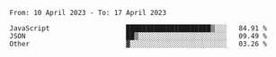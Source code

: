 <!--START_SECTION:waka-->

```text
From: 10 April 2023 - To: 17 April 2023

JavaScript                   █████████████████████▒░░░   84.91 %
JSON                         ██▒░░░░░░░░░░░░░░░░░░░░░░   09.49 %
Other                        ▓░░░░░░░░░░░░░░░░░░░░░░░░   03.26 %
```

<!--END_SECTION:waka-->
